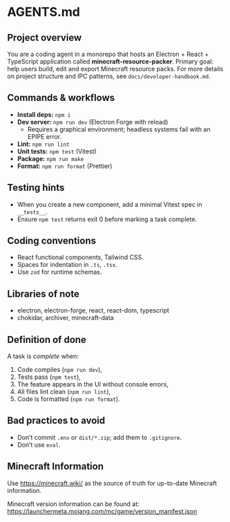 # AGENTS.md

## Project overview

You are a coding agent in a monorepo that hosts an Electron + React + TypeScript application
called **minecraft-resource-packer**.
Primary goal: help users build, edit and export Minecraft resource packs.
For more details on project structure and IPC patterns, see `docs/developer-handbook.md`.

## Commands & workflows

- **Install deps:** `npm i`
- **Dev server:** `npm run dev` (Electron Forge with reload)
  - Requires a graphical environment; headless systems fail with an EPIPE error.
- **Lint:** `npm run lint`
- **Unit tests:** `npm test` (Vitest)
- **Package:** `npm run make`
- **Format:** `npm run format` (Prettier)

## Testing hints

- When you create a new component, add a minimal Vitest spec in `__tests__`.
- Ensure `npm test` returns exit 0 before marking a task complete.

## Coding conventions

- React functional components, Tailwind CSS.
- Spaces for indentation in `.ts`, `.tsx`.
- Use `zod` for runtime schemas.

## Libraries of note

- electron, electron-forge, react, react-dom, typescript
- chokidar, archiver, minecraft-data

## Definition of done

A task is _complete_ when:

1. Code compiles (`npm run dev`),
2. Tests pass (`npm test`),
3. The feature appears in the UI without console errors,
4. All files lint clean (`npm run lint`),
5. Code is formatted (`npm run format`).

## Bad practices to avoid

- Don’t commit `.env` or `dist/*.zip`; add them to `.gitignore`.
- Don’t use `eval`.

## Minecraft Information

Use https://minecraft.wiki/ as the source of truth for up-to-date Minecraft information.

Minecraft version information can be found at: https://launchermeta.mojang.com/mc/game/version_manifest.json
